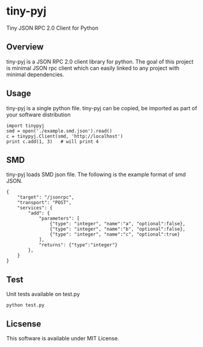 tiny-pyj
========
Tiny JSON RPC 2.0 Client for Python

Overview
-------
tiny-pyj is a JSON RPC 2.0 client library for python. The goal of this project 
is minimal JSON rpc client which can easily linked to any project with minimal
dependencies.


Usage
-------
tiny-pyj is a single python file. tiny-pyj can be copied, be imported as part
of your software distribution

    import tinypyj
	smd = open('./example.smd.json').read()
	c = tinypyj.Client(smd, 'http://localhost')
	print c.add(1, 3)	# will print 4


SMD
------
tiny-pyj loads SMD json file. The following is the example format of smd JSON.

    {
    	"target": "/jsonrpc",
    	"transport": "POST",
    	"services": {
    	    "add": {
    	        "parameters": [
    	            {"type": "integer", "name":"a", "optional":false},
    	            {"type": "integer", "name":"b", "optional":false},
    	            {"type": "integer", "name":"c", "optional":true}
    	        ],
    	        "returns": {"type":"integer"}
    	    },
    	}
    }


Test
------
Unit tests available on test.py

    python test.py

Licsense
-------
This software is available under MIT License.

